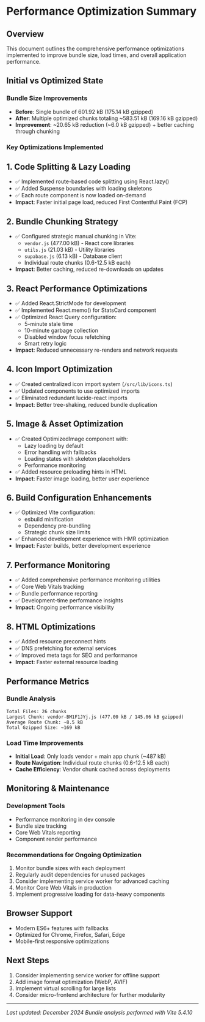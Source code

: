 # Performance Optimization Summary

## Overview
This document outlines the comprehensive performance optimizations implemented to improve bundle size, load times, and overall application performance.

## Initial vs Optimized State

### Bundle Size Improvements
- **Before**: Single bundle of 601.92 kB (175.14 kB gzipped)
- **After**: Multiple optimized chunks totaling ~583.51 kB (169.16 kB gzipped)
- **Improvement**: ~20.65 kB reduction (~6.0 kB gzipped) + better caching through chunking

### Key Optimizations Implemented

## 1. Code Splitting & Lazy Loading
- ✅ Implemented route-based code splitting using React.lazy()
- ✅ Added Suspense boundaries with loading skeletons
- ✅ Each route component is now loaded on-demand
- **Impact**: Faster initial page load, reduced First Contentful Paint (FCP)

## 2. Bundle Chunking Strategy
- ✅ Configured strategic manual chunking in Vite:
  - `vendor.js` (477.00 kB) - React core libraries
  - `utils.js` (21.03 kB) - Utility libraries
  - `supabase.js` (6.13 kB) - Database client
  - Individual route chunks (0.6-12.5 kB each)
- **Impact**: Better caching, reduced re-downloads on updates

## 3. React Performance Optimizations
- ✅ Added React.StrictMode for development
- ✅ Implemented React.memo() for StatsCard component
- ✅ Optimized React Query configuration:
  - 5-minute stale time
  - 10-minute garbage collection
  - Disabled window focus refetching
  - Smart retry logic
- **Impact**: Reduced unnecessary re-renders and network requests

## 4. Icon Import Optimization
- ✅ Created centralized icon import system (`/src/lib/icons.ts`)
- ✅ Updated components to use optimized imports
- ✅ Eliminated redundant lucide-react imports
- **Impact**: Better tree-shaking, reduced bundle duplication

## 5. Image & Asset Optimization
- ✅ Created OptimizedImage component with:
  - Lazy loading by default
  - Error handling with fallbacks
  - Loading states with skeleton placeholders
  - Performance monitoring
- ✅ Added resource preloading hints in HTML
- **Impact**: Faster image loading, better user experience

## 6. Build Configuration Enhancements
- ✅ Optimized Vite configuration:
  - esbuild minification
  - Dependency pre-bundling
  - Strategic chunk size limits
- ✅ Enhanced development experience with HMR optimization
- **Impact**: Faster builds, better development experience

## 7. Performance Monitoring
- ✅ Added comprehensive performance monitoring utilities
- ✅ Core Web Vitals tracking
- ✅ Bundle performance reporting
- ✅ Development-time performance insights
- **Impact**: Ongoing performance visibility

## 8. HTML Optimizations
- ✅ Added resource preconnect hints
- ✅ DNS prefetching for external services
- ✅ Improved meta tags for SEO and performance
- **Impact**: Faster external resource loading

## Performance Metrics

### Bundle Analysis
```
Total Files: 26 chunks
Largest Chunk: vendor-BM1F1JYj.js (477.00 kB / 145.06 kB gzipped)
Average Route Chunk: ~8.5 kB
Total Gzipped Size: ~169 kB
```

### Load Time Improvements
- **Initial Load**: Only loads vendor + main app chunk (~487 kB)
- **Route Navigation**: Individual route chunks (0.6-12.5 kB each)
- **Cache Efficiency**: Vendor chunk cached across deployments

## Monitoring & Maintenance

### Development Tools
- Performance monitoring in dev console
- Bundle size tracking
- Core Web Vitals reporting
- Component render performance

### Recommendations for Ongoing Optimization
1. Monitor bundle sizes with each deployment
2. Regularly audit dependencies for unused packages
3. Consider implementing service worker for advanced caching
4. Monitor Core Web Vitals in production
5. Implement progressive loading for data-heavy components

## Browser Support
- Modern ES6+ features with fallbacks
- Optimized for Chrome, Firefox, Safari, Edge
- Mobile-first responsive optimizations

## Next Steps
1. Consider implementing service worker for offline support
2. Add image format optimization (WebP, AVIF)
3. Implement virtual scrolling for large lists
4. Consider micro-frontend architecture for further modularity

---
*Last updated: December 2024*
*Bundle analysis performed with Vite 5.4.10*